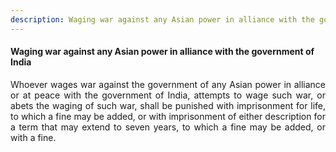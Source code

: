 ```yaml
---
description: Waging war against any Asian power in alliance with the government of India
---
```


#### Waging war against any Asian power in alliance with the government of India
<div style="text-align: justify">

Whoever wages war against the government of any Asian power in alliance or at peace with the government of India, attempts to wage such war, or abets the waging of such war, shall be punished with imprisonment for life, to which a fine may be added, or with imprisonment of either description for a term that may extend to seven years, to which a fine may be added, or with a fine.

</div>
